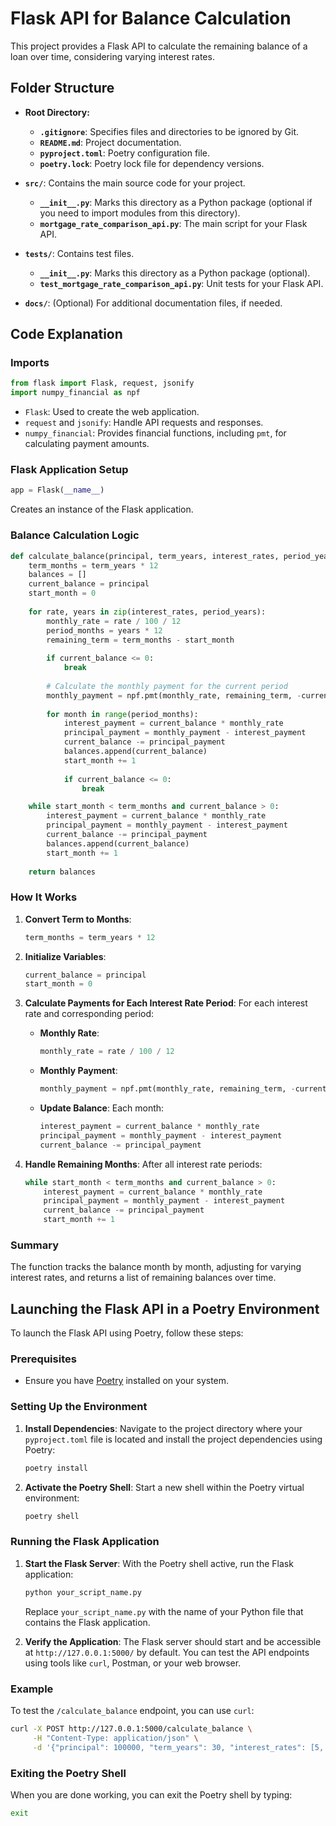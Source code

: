 # Flask API for Balance Calculation

This project provides a Flask API to calculate the remaining balance of a loan over time, considering varying interest rates.


## Folder Structure

- **Root Directory:**
  - **`.gitignore`**: Specifies files and directories to be ignored by Git.
  - **`README.md`**: Project documentation.
  - **`pyproject.toml`**: Poetry configuration file.
  - **`poetry.lock`**: Poetry lock file for dependency versions.

- **`src/`**: Contains the main source code for your project.
  - **`__init__.py`**: Marks this directory as a Python package (optional if you need to import modules from this directory).
  - **`mortgage_rate_comparison_api.py`**: The main script for your Flask API.

- **`tests/`**: Contains test files.
  - **`__init__.py`**: Marks this directory as a Python package (optional).
  - **`test_mortgage_rate_comparison_api.py`**: Unit tests for your Flask API.

- **`docs/`**: (Optional) For additional documentation files, if needed.

## Code Explanation

### Imports

```python
from flask import Flask, request, jsonify
import numpy_financial as npf
```

- `Flask`: Used to create the web application.
- `request` and `jsonify`: Handle API requests and responses.
- `numpy_financial`: Provides financial functions, including `pmt`, for calculating payment amounts.

### Flask Application Setup

```python
app = Flask(__name__)
```

Creates an instance of the Flask application.

### Balance Calculation Logic

```python
def calculate_balance(principal, term_years, interest_rates, period_years):
    term_months = term_years * 12
    balances = []
    current_balance = principal
    start_month = 0
    
    for rate, years in zip(interest_rates, period_years):
        monthly_rate = rate / 100 / 12
        period_months = years * 12
        remaining_term = term_months - start_month
        
        if current_balance <= 0:
            break
        
        # Calculate the monthly payment for the current period
        monthly_payment = npf.pmt(monthly_rate, remaining_term, -current_balance)
        
        for month in range(period_months):
            interest_payment = current_balance * monthly_rate
            principal_payment = monthly_payment - interest_payment
            current_balance -= principal_payment
            balances.append(current_balance)
            start_month += 1
            
            if current_balance <= 0:
                break

    while start_month < term_months and current_balance > 0:
        interest_payment = current_balance * monthly_rate
        principal_payment = monthly_payment - interest_payment
        current_balance -= principal_payment
        balances.append(current_balance)
        start_month += 1
    
    return balances
```

### How It Works

1. **Convert Term to Months**:
   ```python
   term_months = term_years * 12
   ```
2. **Initialize Variables**:
   ```python
   current_balance = principal
   start_month = 0
   ```

3. **Calculate Payments for Each Interest Rate Period**:
   For each interest rate and corresponding period:
   - **Monthly Rate**:
     ```python
     monthly_rate = rate / 100 / 12
     ```
   - **Monthly Payment**:
     ```python
     monthly_payment = npf.pmt(monthly_rate, remaining_term, -current_balance)
     ```
   - **Update Balance**:
     Each month:
     ```python
     interest_payment = current_balance * monthly_rate
     principal_payment = monthly_payment - interest_payment
     current_balance -= principal_payment
     ```

4. **Handle Remaining Months**:
   After all interest rate periods:
   ```python
   while start_month < term_months and current_balance > 0:
       interest_payment = current_balance * monthly_rate
       principal_payment = monthly_payment - interest_payment
       current_balance -= principal_payment
       start_month += 1
   ```

### Summary

The function tracks the balance month by month, adjusting for varying interest rates, and returns a list of remaining balances over time.

## Launching the Flask API in a Poetry Environment

To launch the Flask API using Poetry, follow these steps:

### Prerequisites

- Ensure you have [Poetry](https://python-poetry.org/docs/#installation) installed on your system.

### Setting Up the Environment

1. **Install Dependencies**:
   Navigate to the project directory where your `pyproject.toml` file is located and install the project dependencies using Poetry:

   ```bash
   poetry install
   ```

2. **Activate the Poetry Shell**:
   Start a new shell within the Poetry virtual environment:

   ```bash
   poetry shell
   ```

### Running the Flask Application

1. **Start the Flask Server**:
   With the Poetry shell active, run the Flask application:

   ```bash
   python your_script_name.py
   ```

   Replace `your_script_name.py` with the name of your Python file that contains the Flask application.

2. **Verify the Application**:
   The Flask server should start and be accessible at `http://127.0.0.1:5000/` by default. You can test the API endpoints using tools like `curl`, Postman, or your web browser.

### Example

To test the `/calculate_balance` endpoint, you can use `curl`:

```bash
curl -X POST http://127.0.0.1:5000/calculate_balance \
     -H "Content-Type: application/json" \
     -d '{"principal": 100000, "term_years": 30, "interest_rates": [5, 4.5], "period_years": [10, 20]}'
```

### Exiting the Poetry Shell

When you are done working, you can exit the Poetry shell by typing:

```bash
exit
```
